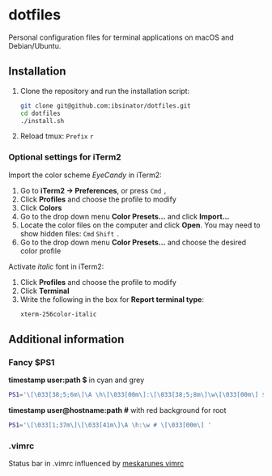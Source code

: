 # dotfiles

Personal configuration files for terminal applications on macOS and Debian/Ubuntu.

## Installation

1. Clone the repository and run the installation script:

    ```bash
    git clone git@github.com:ibsinator/dotfiles.git
    cd dotfiles
    ./install.sh
    ```

2. Reload tmux: ```Prefix```  ```r```

### Optional settings for iTerm2

Import the color scheme _EyeCandy_ in iTerm2:

1. Go to __iTerm2 -> Preferences__, or press ```Cmd``` ```,```
2. Click __Profiles__ and choose the profile to modify
3. Click __Colors__
4. Go to the drop down menu __Color Presets...__ and click __Import...__
5. Locate the color files on the computer and click __Open__. 
   You may need to show hidden files: ```Cmd``` ```Shift``` ```.```
6. Go to the drop down menu __Color Presets...__ and choose the desired color profile

Activate _italic_ font in iTerm2:

1. Click __Profiles__ and choose the profile to modify
2. Click __Terminal__
3. Write the following in the box for __Report terminal type__:
   ```bash
   xterm-256color-italic
   ```

## Additional information

### Fancy $PS1

__timestamp user:path $__ in cyan and grey

```bash
PS1='\[\033[38;5;6m\]\A \h\[\033[00m\]:\[\033[38;5;8m\]\w\[\033[00m\] $ '
```

__timestamp user@hostname:path #__ with red background for root

```bash
PS1='\[\033[1;37m\]\[\033[41m\]\A \h:\w # \[\033[00m\] '
```

### .vimrc

Status bar in .vimrc influenced by [meskarunes vimrc](https://gist.github.com/meskarune/57b613907ebd1df67eb7bdb83c6e6641)
